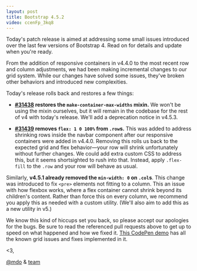 ```yaml
---
layout: post
title: Bootstrap 4.5.2
video: ccenFp_3kq8
---
```


Today's patch release is aimed at addressing some small issues introduced over the last few versions of Bootstrap 4. Read on for details and update when you're ready.

From the addition of responsive containers in v4.4.0 to the most recent row and column adjustments, we had been making incremental changes to our grid system. While our changes have solved some issues, they've broken other behaviors and introduced new complexities.

Today's release rolls back and restores a few things:

- **[#31438](https://github.com/twbs/bootstrap/pull/31438) restores the `make-container-max-widths` mixin.** We won't be using the mixin ourselves, but it will remain in the codebase for the rest of v4 with today's release. We'll add a deprecation notice in v4.5.3.

- **[#31439](https://github.com/twbs/bootstrap/pull/31439) removes `flex: 1 0 100%` from `.row`s.** This was added to address shrinking rows inside the navbar component after our responsive containers were added in v4.4.0. Removing this rolls us back to the expected grid and flex behavior—your row will shrink unfortunately without further changes. We could add extra custom CSS to address this, but it seems shortsighted to rush into that. Instead, apply `.flex-fill` to the `.row` and your row will behave as usual.

Similarly, **v4.5.1 already removed the `min-width: 0` on `.col`s**. This change was introduced to fix `<pre>` elements not fitting to a column. This an issue with how flexbox works, where a flex container cannot shrink beyond its children's content. Rather than force this on every column, we recommend you apply this as needed with a custom utility. (We'll also aim to add this as a new utility in v5.)

We know this kind of hiccups set you back, so please accept our apologies for the bugs. Be sure to read the referenced pull requests above to get up to speed on what happened and how we fixed it. [This CodePen demo](https://codepen.io/emdeoh/pen/LYNYmPR?editors=1100) has all the known grid issues and fixes implemented in it.

<3,<br>

[@mdo](https://github.com/mdo) & [team](https://github.com/twbs)

